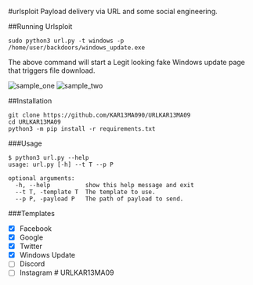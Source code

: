 #urlsploit
Payload delivery via URL and some social engineering.

##Running Urlsploit
```
sudo python3 url.py -t windows -p /home/user/backdoors/windows_update.exe
```
The above command will start a Legit looking fake Windows update page that triggers file download.

![sample_one]()
![sample_two]()

##Installation 
```
git clone https://github.com/KAR13MA090/URLKAR13MA09
cd URLKAR13MA09
python3 -m pip install -r requirements.txt
```

###Usage 
```
$ python3 url.py --help
usage: url.py [-h] --t T --p P

optional arguments:
  -h, --help          show this help message and exit
  --t T, -template T  The template to use.
  --p P, -payload P   The path of payload to send.
```

###Templates
- [x] Facebook
- [x] Google 
- [x] Twitter
- [x] Windows Update
- [ ] Discord
- [ ] Instagram
#   U R L K A R 1 3 M A 0 9 
 
 
